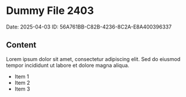 # Dummy File 2403

Date: 2025-04-03
ID: 56A761BB-C82B-4236-8C2A-E8A400396337

## Content

Lorem ipsum dolor sit amet, consectetur adipiscing elit.
Sed do eiusmod tempor incididunt ut labore et dolore magna aliqua.

* Item 1
* Item 2
* Item 3

